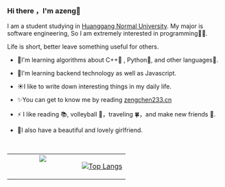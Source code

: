 ### Hi there ，I'm azeng👋

I am a student studying in [Huanggang Normal University](http://www.hgnu.edu.cn/). My major is software engineering, So I am extremely interested in programming👨‍💻.

Life is short, better leave something useful for others.

- 📘I'm learning algorithms about C++📙 , Python📗, and other languages🤔.

- 🧐I'm learning backend technology as well as Javascript.

- ☀️I like to write down interesting things in my daily life.

- ✨You can get to know me by reading [zengchen233.cn](https://zengchen233.cn/)

- ⚡ I like reading 📚, volleyball 🏐，traveling 🍀，and make new friends 🙈.

- 🎀I also have a beautiful and lovely girlfriend.

  <br>

<table>
<tr>
<td valign="top" width="60%" align="center">
<a href="https://github.com/azeng233"><img align="center" src="https://github-readme-stats.vercel.app/api?username=azeng233&count_private=true&show_icons=true"/></a>  
</td>
<td valign="top" width="40%" align="center">

[![Top Langs](https://github-readme-stats.vercel.app/api/top-langs/?username=azeng233&hide=html,css)](https://github.com/azeng233)

</td>
</tr>
</table>

